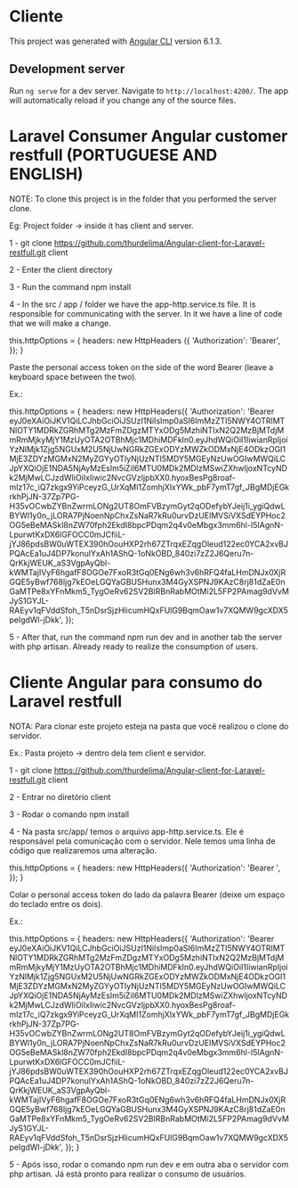 # Cliente

This project was generated with [Angular CLI](https://github.com/angular/angular-cli) version 6.1.3.

## Development server

Run `ng serve` for a dev server. Navigate to `http://localhost:4200/`. The app will automatically reload if you change any of the source files.

# Laravel Consumer Angular customer restfull (PORTUGUESE AND ENGLISH)

NOTE: To clone this project is in the folder that you performed the server clone.

Eg: Project folder -> inside it has client and server.

1 - git clone https://github.com/thurdelima/Angular-client-for-Laravel-restfull.git client

2 - Enter the client directory

3 - Run the command npm install

4 - In the src / app / folder we have the app-http.service.ts file. It is responsible for communicating with the server. In it we have a line of code that we will make a change.

this.httpOptions = {
      headers: new HttpHeaders ({
        'Authorization': 'Bearer',
      });
    }

Paste the personal access token on the side of the word Bearer (leave a keyboard space between the two).

Ex.:

this.httpOptions = {
      headers: new HttpHeaders({
        'Authorization': 'Bearer eyJ0eXAiOiJKV1QiLCJhbGciOiJSUzI1NiIsImp0aSI6ImMzZTI5NWY4OTRlMTNlOTY1MDRkZGRhMTg2MzFmZDgzMTYxODg5MzhiNTIxN2Q2MzBjMTdjMmRmMjkyMjY1MzUyOTA2OTBhMjc1MDhiMDFkIn0.eyJhdWQiOiI1IiwianRpIjoiYzNlMjk1Zjg5NGUxM2U5NjUwNGRkZGExODYzMWZkODMxNjE4ODkzOGI1MjE3ZDYzMGMxN2MyZGYyOTIyNjUzNTI5MDY5MGEyNzUwOGIwMWQiLCJpYXQiOjE1NDA5NjAyMzEsIm5iZiI6MTU0MDk2MDIzMSwiZXhwIjoxNTcyNDk2MjMwLCJzdWIiOiIxIiwic2NvcGVzIjpbXX0.hyoxBesPg8roaf-mIz17c_iQ7zkgx9YiPceyzG_UrXqMI1ZomhjXlxYWk_pbF7ymT7gf_JBgMDjEGkrkhPjJN-37Zp7PG-H35vOCwbZYBnZwrmLONg2UT8OmFVBzymGyt2qODefybYJeij1i_ygiQdwLBYWl1y0n_jLORA7PjNoenNpChxZsNaR7kRu0urvDzUEIMVSiVXSdEYPHoc2OG5eBeMASkl8nZW70fph2EkdI8bpcPDqm2q4v0eMbgx3mm6hl-I5IAgnN-LpurwtKxDX6lGFOCC0mJCfiiL-jYJ86pdsBW0uWTEX390hOouHXP2rh67ZTrqxEZqgOleud122ec0YCA2xvBJPQAcEa1uJ4DP7konulYxAh1AShQ-1oNkOBD_840zi7zZ2J6Qeru7n-QrKkjWEUK_aS3VgpAyQbl-kWMTajIVyF6hgafF8OGOe7FxoR3tGq0ENg6wh3v6hRFQ4faLHmDNJx0XjRGQE5yBwf768ljg7kEOeLGQYaGBUSHunx3M4GyXSPNJ9KAzC8rj81dZaE0nGaMTPe8xYFnMkm5_TygOeRv62SV2BIRBnRabMOtMi2L5FP2PAmag9dVvMJyS1GYJL-RAEyv1qFVddSfoh_T5nDsrSjzHlicumHQxFUlG9BqmOaw1v7XQMW9gcXDX5pelgdWl-jDkk',
      });


5 - After that, run the command npm run dev and in another tab the server with php artisan. Already ready to realize the consumption of users.      
    

# Cliente Angular para consumo do Laravel restfull

NOTA: Para clonar este projeto esteja na pasta que você realizou o clone do servidor.

Ex.: Pasta projeto -> dentro dela tem client e servidor.

1 - git clone https://github.com/thurdelima/Angular-client-for-Laravel-restfull.git client

2 - Entrar no diretório client

3 - Rodar o comando npm install

4 - Na pasta src/app/ temos o arquivo app-http.service.ts. Ele é responsável pela comunicação com o servidor. Nele temos uma linha de código que realizaremos uma alteração. 

this.httpOptions = {
      headers: new HttpHeaders({
        'Authorization': 'Bearer ',
      });
    }

Colar o personal access token do lado da palavra Bearer (deixe um espaço do teclado entre os dois).

Ex.:

this.httpOptions = {
      headers: new HttpHeaders({
        'Authorization': 'Bearer eyJ0eXAiOiJKV1QiLCJhbGciOiJSUzI1NiIsImp0aSI6ImMzZTI5NWY4OTRlMTNlOTY1MDRkZGRhMTg2MzFmZDgzMTYxODg5MzhiNTIxN2Q2MzBjMTdjMmRmMjkyMjY1MzUyOTA2OTBhMjc1MDhiMDFkIn0.eyJhdWQiOiI1IiwianRpIjoiYzNlMjk1Zjg5NGUxM2U5NjUwNGRkZGExODYzMWZkODMxNjE4ODkzOGI1MjE3ZDYzMGMxN2MyZGYyOTIyNjUzNTI5MDY5MGEyNzUwOGIwMWQiLCJpYXQiOjE1NDA5NjAyMzEsIm5iZiI6MTU0MDk2MDIzMSwiZXhwIjoxNTcyNDk2MjMwLCJzdWIiOiIxIiwic2NvcGVzIjpbXX0.hyoxBesPg8roaf-mIz17c_iQ7zkgx9YiPceyzG_UrXqMI1ZomhjXlxYWk_pbF7ymT7gf_JBgMDjEGkrkhPjJN-37Zp7PG-H35vOCwbZYBnZwrmLONg2UT8OmFVBzymGyt2qODefybYJeij1i_ygiQdwLBYWl1y0n_jLORA7PjNoenNpChxZsNaR7kRu0urvDzUEIMVSiVXSdEYPHoc2OG5eBeMASkl8nZW70fph2EkdI8bpcPDqm2q4v0eMbgx3mm6hl-I5IAgnN-LpurwtKxDX6lGFOCC0mJCfiiL-jYJ86pdsBW0uWTEX390hOouHXP2rh67ZTrqxEZqgOleud122ec0YCA2xvBJPQAcEa1uJ4DP7konulYxAh1AShQ-1oNkOBD_840zi7zZ2J6Qeru7n-QrKkjWEUK_aS3VgpAyQbl-kWMTajIVyF6hgafF8OGOe7FxoR3tGq0ENg6wh3v6hRFQ4faLHmDNJx0XjRGQE5yBwf768ljg7kEOeLGQYaGBUSHunx3M4GyXSPNJ9KAzC8rj81dZaE0nGaMTPe8xYFnMkm5_TygOeRv62SV2BIRBnRabMOtMi2L5FP2PAmag9dVvMJyS1GYJL-RAEyv1qFVddSfoh_T5nDsrSjzHlicumHQxFUlG9BqmOaw1v7XQMW9gcXDX5pelgdWl-jDkk',
      });
    }

 5 - Após isso, rodar o comando npm run dev e em outra aba o servidor com php artisan. Já está pronto para realizar o consumo de usuários.   